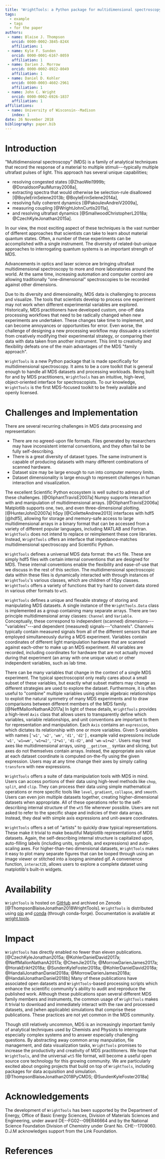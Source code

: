```yaml
---
title: 'WrightTools: a Python package for multidimensional spectroscopy'
tags:
  - example
  - tags
  - for the paper
authors:
 - name: Blaise J. Thompson
   orcid: 0000-0002-3845-824X
   affiliation: 1
 - name: Kyle F. Sunden
   orcid: 0000-0001-6167-8059
   affiliation: 1
 - name: Darien J. Morrow
   orcid: 0000-0002-8922-8049
   affiliation: 1
 - name: Daniel D. Kohler
   orcid: 0000-0003-4602-2961
   affiliation: 1
 - name: John C. Wright
   orcid: 0000-0002-6926-1837
   affiliation: 1
affiliations:
 - name: University of Wisconsin--Madison
   index: 1
date: 26 November 2018
bibliography: paper.bib
---
```


# Introduction

"Multidimensional spectroscopy" (MDS) is a family of analytical techniques that record the response of a material to multiple stimuli---typically multiple ultrafast pulses of light.
This approach has several unique capabilities;

- resolving congested states [@ZhaoWei1999b; @DonaldsonPaulMurray2008a],
- extracting spectra that would otherwise be selection-rule disallowed [@BoyleErinSelene2013b; @BoyleErinSelene2014a],
- resolving fully coherent dynamics [@PakoulevAndreiV2009a],
- measuring coupling [@WrightJohnCurtis2011a],
- and resolving ultrafast dynamics [@SmallwoodChristopherL2018a; @CzechKyleJonathan2015a].

In our view, the most exciting aspect of these techniques is the vast number of different approaches that scientists can take to learn about material quantum states.
Often, a number of these experiments can be accomplished with a single instrument.
The diversity of related-but-unique approaches to interrogating quantum systems is an important strength of MDS.

Advancements in optics and laser science are bringing ultrafast multidimensional spectroscopy to more and more laboratories around the world.
At the same time, increasing automation and computer control are allowing traditionally "one-dimensional" spectroscopies to be recorded against other dimensions.

Due to its diversity and dimensionality, MDS data is challenging to process and visualize.
The tools that scientists develop to process one experiment may not work when different experimental variables are explored.
Historically, MDS practitioners have developed custom, one-off data processing workflows that need to be radically changed when new experiments are undertaken.
These changes take time to implement, and can become annoyances or opportunities for error.
Even worse, the challenge of designing a new processing workflow may dissuade a scientist from creatively modifying their experimental strategy, or comparing their data with data taken from another instrument.
This limit to creativity and flexibility defeats one of the main advantages of the MDS "family approach".

``WrightTools`` is a new Python package that is made specifically for multidimensional spectroscopy.
It aims to be a core toolkit that is general enough to handle all MDS datasets and processing workloads.
Being built for and by MDS practitioners, ``WrightTools`` has an intuitive, high-level, object-oriented interface for spectroscopists.
To our knowledge, ``WrightTools`` is the first MDS-focused toolkit to be freely avaliable and openly licensed.

# Challenges and Implementation

There are several recurring challenges in MDS data processing and representation:

- There are no agreed-upon file formats. Files generated by researchers may have inconsistent internal conventions, and they often fail to be fully self-describing.
- There is a great diversity of dataset types. The same instrument is capable of producing datasets with many different combinations of scanned hardware.
- Dataset size may be large enough to run into computer memory limits.
- Dataset dimensionality is large enough to represent challenges in human interaction and visualization.

The excellent Scientific Python ecosystem is well suited to adress all of these challenges. [@OliphantTravisE2007a]
Numpy supports interaction with and manipulation of multidimensional arrays. [@OliphantTravisE2006a]
Matplotlib supports one, two, and even three-dimensional plotting. [@HunterJohnD2007a]
h5py [@ColletteAndrew2013] interfaces with hdf5 [@hdf5], allowing for storage and memory-safe access to large multidimensional arrays in a binary format that can be accessed from a variety of different popular languages, including MATLAB and Fortran.
``WrightTools`` does not intend to replace or reimplement these core libraries.
Instead, ``WrightTools`` offers an interface that impedance-matches multidimensional spectroscopy and Scientific Python.

``WrightTools`` defines a universal MDS data format: the ``wt5`` file.
These are simply hdf5 files with certain internal conventions that are designed for MDS.
These internal conventions enable the flexibility and ease-of-use that we discuss in the rest of this section.
The multidimensional spectroscopic data within these files is dynamically interacted with through instances of ``WrightTools``'s various classes, which are children of h5py classes.
``WrightTools`` offers a variety of functions that try hard to convert data stored in various other formats to ``wt5``.

``WrightTools`` defines a unique and flexable strategy of storing and manipulating MDS datasets.
A single instance of the `WrightTools.Data` class is implemented as a group containing many separate arrays.
There are two principle multidimensional array classes: ``Channel`` and ``Variable``.
Conceptually, these correspond to independent (scanned) dimensions---"variables"---and dependent (measured) signals---"channels".
Channels typically contain measured signals from all of the different sensors that are employed simultaneously during a MDS experiment.
Variables contain coordinates of different light manipulation hardware that are scanned against each-other to make up an MDS experiment.
All variables are recorded, including coordinates for hardware that are not actually moved during that experiment (an array with one unique value) or other independent variables, such as lab time.

There can be many variables that change in the context of a single MDS experiment.
The typical spectroscopist only really cares about a small subset of these variables, but exactly what subset matters may change as different strategies are used to explore the dataset.
Furthermore, it is often useful to "combine" multiple variables using simple algebraic relationships to exploit the natural symmetry of many MDS experiments and to draw comparisons between different members of the MDS family. [@NeffMallonNathanA2017a]
In light of these details, ``WrightTools`` provides a high-level ``Axis`` class that allows users to transparently define which variables, variable relationships, and unit conventions are important to them for representation and manipulation.
Each ``Axis`` contains an ``expression``, which dictates its relationship with one or more variables.
Given 5 variables with names [``'w1'``, ``'w2'``, ``'wm'``, ``'d1'``, ``'d2'``] , example valid expressions include ``'w1'``, ``'w1=wm'``, ``'w1+w2'``, ``'2*w1'``, ``'d1-d2'``, and ``'wm-w1+w2'``.
Users may treat axes like multidimensional arrays, using ``__getitem__`` syntax and slicing, but axes do not themselves contain arrays.
Instead, the appropriate axis value at each dataset coordinate is computed on-the-fly using the given expression.
Users may at any time change their axes by simply calling ``transform`` with new expressions.

``WrightTools`` offers a suite of data manipulation tools with MDS in mind.
Users can access portions of their data using high-level methods like ``chop``, ``split``, and ``clip``.
They can process their data using simple mathematical operations or more specific tools like ``level``, ``gradient``, ``collapse``, and ``smooth``.
Users can even join multiple datasets together, creating higher-dimensional datasets when appropriate.
All of these operations refer to the self-describing internal structure of the ``wt5`` file wherever possible.
Users are not asked to refer to the specific shape and indicies of their data arrays.
Instead, they deal with simple axis expressions and unit-aware coordinates.

``WrightTools`` offers a set of "artists" to quickly draw typical representations.
These make it trivial to make beautiful Matplotlib representations of MDS datasets.
Again, the self-describing internal structure is capitalized upon, auto-filling labels (including units, symbols, and expressions) and auto-scaling axes.
For higher-than-two dimensional datasets, ``WrightTools`` makes it easy to plot many separate figures that can be looped through using an image viewer or stitched into a looping animated gif.
A convenience function, `interact2D`, allows users to explore a complete dataset using matplotlib's built-in widgets.

# Availability

`WrightTools` is hosted on [GitHub](http://github.com/wright-group/WrightTools/) and archived on Zenodo [@ThompsonBlaiseJonathan2018WrightTools].
`WrightTools` is distributed using [pip](http://pypi.org/project/WrightTools/) and [conda](http://anaconda.org/conda-forge/wrighttools) (through conda-forge).
Documentation is available at [wright.tools](http://wright.tools).

# Impact

`WrightTools` has directly enabled no fewer than eleven publications. [@CzechKyleJonathan2015a; @KohlerDanielDavid2017a; @NeffMallonNathanA2017a; @ChenJie2017a; @MorrowDarienJames2017a; @HorakErikH2018a; @SundenKyleFoster2018a; @KohlerDanielDavid2018a; @HandaliJonathanDaniel2018a; @MorrowDarienJames2018a; @HandaliJonathanDaniel2018b]
Many of these publications have associated open datasets and `WrightTools`-based processing scripts which enhance the scientific community's ability to audit and reproduce the published work.
Although these publications span several different MDS family members and instruments, the common usage of `WrightTools` makes it trivial to download and immediately interact with the raw and processed datasets, and (when applicable) simulations that comprise these publications.
These practices are not yet common in the MDS community.

Though still relatively uncommon, MDS is an increasingly important family of analytical techniques used by Chemists and Physists to interrogate especially complex systems and to answer especially challenging questions.
By abstracting away common array manpulation, file management, and data visualization tasks, `WrightTools` promises to increase the productivity and creativity of MDS practitioners.
We hope that `WrightTools`, and the universal `wt5` file format, will become a useful open source core technology for this growing community.
We are particularly excited about ongoing projects that build on top of `WrightTools`, including packages for data acquisition and simulation. [@ThompsonBlaiseJonathan2018PyCMDS; @SundenKyleFoster2018a]

# Acknowledgements

The development of `WrightTools` has been supported by the Department of Energy, Office of Basic Energy Sciences, Division of Materials Sciences and Engineering, under award DE--FG02--09ER46664 and by the National Science Foundation Division of Chemistry under Grant No. CHE--1709060.
D.J.M acknowledges support from the Link Foundation.

# References
